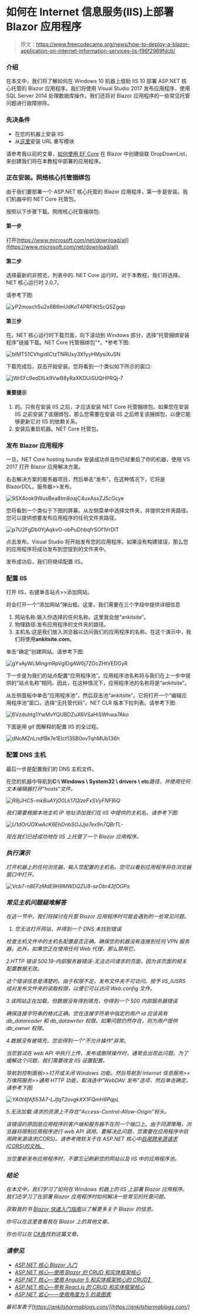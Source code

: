 # 如何在 Internet 信息服务(IIS)上部署 Blazor 应用程序

> 原文：<https://www.freecodecamp.org/news/how-to-deploy-a-blazor-application-on-internet-information-services-iis-f96f2969fdcb/>

### 介绍

在本文中，我们将了解如何在 Windows 10 机器上借助 IIS 10 部署 ASP.NET 核心托管的 Blazor 应用程序。我们将使用 Visual Studio 2017 发布应用程序，使用 SQL Server 2014 处理数据库操作。我们还将对 Blazor 应用程序的一些常见托管问题进行故障排除。

### 先决条件

*   在您的机器上安装 IIS
*   从[这里](https://www.iis.net/downloads/microsoft/url-rewrite)安装 URL 重写模块

请参考我以前的文章，[如何使用 EF Core](https://medium.freecodecamp.org/how-to-create-a-cascading-dropdownlist-in-blazor-using-ef-core-d230bb5bff5f) 在 Blazor 中创建级联 DropDownList，来创建我们将在本教程中部署的应用程序。

### 正在安装。网络核心托管捆绑包

由于我们要部署一个 ASP.NET 核心托管的 Blazor 应用程序，第一步是安装。我们机器中的 NET Core 托管包。

按照以下步骤下载。网络核心托管捆绑包:

#### **第一步**

打开[https://www.microsoft.com/net/download/all](https://www.microsoft.com/net/download/all)

#### **第二步**

选择最新的非预览。列表中的. NET Core 运行时。对于本教程，我们将选择。NET 核心运行时 2.0.7。

请参考下图:

![yP2moxch5u2x6B6mUdKoT4PRFIKtScQSZgqp](img/a023bd27bdf906fc31859636c0e61b9d.png)

#### **第三步**

在。NET 核心运行时下载页面，向下滚动到 Windows 部分，选择“托管捆绑安装程序”链接下载。NET Core 托管捆绑包"*。*参考下图:

![blMT51CVhgidICtzTNRUxy3XfyyHMysiXuSN](img/761e7abe2d4ec7e9721acd8f3e661a51.png)

下载完成后，双击开始安装。您将看到一个类似如下所示的窗口:

![jWrEFc9edDlLk9VwB8yRaXKDUiSUQHPRQj-7](img/83d3bc19570ead11bbcd6d11c024693d.png)

#### **重要提示**

1.  的。只有在安装 IIS 之后，才应该安装 NET Core 托管捆绑包。如果您在安装 IIS 之前安装了该捆绑包，那么您需要在安装 IIS 之后修复该捆绑包，以便它能够更新它对 IIS 的依赖关系。
2.  安装后重启机器。NET Core 托管包。

### 发布 Blazor 应用程序

一旦。NET Core hosting bundle 安装成功并且你已经重启了你的机器，使用 VS 2017 打开 Blazor 应用解决方案。

右击解决方案的服务器项目，然后单击"发布"。在这种情况下，它将是 BlazorDDL。服务器>>发布。

![9SX4ook9WusBea8tm8oajC4uxAsxZJ5cGcye](img/751f7f838498027ff32af513ddcbc8e7.png)

您将看到一个类似于下图的屏幕。从左侧菜单中选择文件夹，并提供文件夹路径。您可以提供想要发布应用程序的任何文件夹路径。

![p7U2FgDb0YjAqkvO-obPuDhbqfrSOf1VrDlT](img/e341e86e49a0b50f4973aff517707e6b.png)

点击发布。Visual Studio 将开始发布您的应用程序。如果没有构建错误，那么您的应用程序将成功发布到您提到的文件夹中。

发布成功后，我们将继续配置 IIS。

### 配置 IIS

打开 IIS，右键单击站点>>添加网站。

将会打开一个“添加网站”弹出框。这里，我们需要在三个字段中提供详细信息

1.  网站名称:输入你选择的任何名称。这里我会放“ankitsite”。
2.  物理路径:发布应用程序的文件夹的路径。
3.  主机名:这是我们放入浏览器以访问我们的应用程序的名称。在这个演示中，我们将使用**ankitsite.com**。

单击“确定”创建网站。请参考下图:

![gYvAyWLMlngmRpVgIDgAW0j7ZOcZHtVEDGyR](img/fab57e980612832c6d96333232bc9822.png)

下一步是为我们的站点配置“应用程序池”。应用程序池名称将与我们在上一步中提供的“站点名称”相同。因此，在这种情况下，应用程序池的名称将是“ankitsite”。

从左侧面板中单击“应用程序池”，然后双击池“ankitsite”。它将打开一个“编辑应用程序池”窗口。选择“无托管代码”。NET CLR 版本下拉列表。请参考下图:

![6Vzduhtg1YwMvYQUBDZuX6VSaHiSWhwa7Ako](img/a7f520e0fce4d5357a248608bc368c60.png)

下面是用 gif 图解释的配置 IIS 的全过程。

![dNoMZnLndfBk7e1Elct13SB0ovTqhMUb136h](img/cf65c09856dccd59edd627c0106e3411.png)

### 配置 DNS 主机

最后一步是配置我们的 DNS 主机文件。

在您的机器中导航到**C:\ Windows \ System32 \ drivers \ etc***路径，并使用任何文本编辑器打开“hosts”文件。*

*![R9jJHC5-mkBuAYjO0Lk17QlzeFxSVyFNFBiQ](img/325a254c900d8d67577bd0ff8c23eba3.png)*

*我们需要根据本地主机 IP 地址添加我们在 IIS 中提供的主机名。请参考下图:*

*![U1dOrUOXwAcK6EhDnbSOJJja7ex9n7QBrTL-](img/86d627c334838113e26cf11a379a7fdf.png)*

*现在我们已经成功地在 IIS 上托管了一个 Blazor 应用程序。*

### *执行演示*

*打开机器上的任何浏览器，输入您配置的主机名。您可以看到应用程序将在浏览器窗口中打开。*

*![Vcb7-n8EFzMdE9H9MWDQZU8-seObr43fOGPs](img/b6ef2bbcb71780f813053b0469bbb532.png)*

### *常见主机问题疑难解答*

*在这一节中，我们将探讨在托管 Blazor 应用程序时可能会遇到的一些常见问题。*

1.  *您无法打开网站，并得到一个 DNS 未找到错误*

*检查主机文件中的主机名配置是否正确。确保您的机器没有连接到任何 VPN 服务器。此外，如果您正在使用任何 Web 代理，那么禁用它。*

*2.HTTP 错误 500.19-内部服务器错误-无法访问请求的页面，因为该页面的相关配置数据无效。*

*这个错误信息是清楚的。由于权限不足，发布文件夹不可访问。授予 IIS_IUSRS 组对发布文件夹的读取权限，以便它可以访问 Web.config 文件。*

*3.该网站正在加载，但数据没有得到填充，你得到一个 500 内部服务器错误*

*确保连接字符串的格式正确。您在连接字符串中指定的用户 id 应该具有 db_datareader 和 db_datawriter 权限。如果问题仍然存在，则为用户提供 db_owner 权限。*

*4.数据没有被填充，您会得到一个“不允许操作”异常。*

*当您尝试在 web API 中执行上传、发布或删除操作时，通常会出现此问题。为了缓解这个问题，我们需要改变 IIS 设置配置。*

*导航到控制面板>>打开或关闭 Windows 功能。然后导航到 Internet 信息服务>>万维网服务>>通用 HTTP 功能，取消选中“WebDAV 发布”选项，然后单击确定。请参考下图:*

*![YA0t4fAfl53A7-LJfqT2ovgkXX1FQmH9PqpL](img/077e41b4e0cb22272e51f305365c1611.png)*

*5.无法加载<web api="">:请求的资源上不存在“Access-Control-Allow-Origin”标头。</web>*

*该错误的原因是应用程序的客户端和服务器不在同一个端口上。由于同源策略，浏览器将限制应用程序进行 web API 调用。要解决此问题，您需要在应用程序中启用跨来源请求(CORS)。请参考微软关于在 ASP.NET 核心中[启用跨来源请求(CORS)的文档。](https://docs.microsoft.com/en-us/aspnet/core/security/cors?view=aspnetcore-2.1)*

*当您重新发布应用程序时，不要忘记刷新您的网站以及 IIS 中的应用程序池。*

### *结论*

*在本文中，我们学习了如何在 Windows 机器上的 IIS 上部署 Blazor 应用程序。我们还学习了在部署 Blazor 应用程序时如何解决一些常见的托管问题。*

*获取我的书 [Blazor 快速入门指南](https://www.amazon.com/Blazor-Quick-Start-Guide-applications/dp/178934414X/ref=sr_1_1?ie=UTF8&qid=1542438251&sr=8-1&keywords=Blazor-Quick-Start-Guide)以了解更多关于 Blazor 的信息。*

*你可以在这里查看我在 Blazor 上的其他文章。*

*你也可以在 [C#角](https://www.c-sharpcorner.com/article/deploying-a-blazor-application-on-iis/)找到这篇文章。*

### *请参见*

*   *[ASP.NET 核心 Blazor 入门](http://ankitsharmablogs.com/asp-net-core-getting-started-with-blazor/)*
*   *[ASP.NET 核心—使用 Blazor 的 CRUD 和实体框架核心](http://ankitsharmablogs.com/asp-net-core-crud-using-blazor-and-entity-framework-core/)*
*   *[ASP.NET 核心—使用 Angular 5 和实体框架核心的 CRUD】](http://ankitsharmablogs.com/asp-net-core-crud-using-angular-5-and-entity-framework-core/)*
*   *[ASP.NET 核心—带有 React.js 的 CRUD 和实体框架核心](http://ankitsharmablogs.com/asp-net-core-crud-with-react-js-and-entity-framework-core/)*
*   *[ASP.NET 岩心——使用角度为 5 的高图表](http://ankitsharmablogs.com/asp-net-core-using-highcharts-with-angular-5/)*

*最初发表于[https://ankitsharmablogs.com/](https://ankitsharmablogs.com/)*